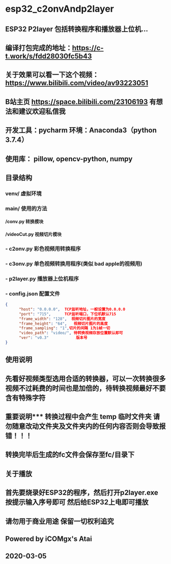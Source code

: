 # esp32_c2onvAndp2layer 
## ESP32 P2layer 包括转换程序和播放器上位机...
## 编译打包完成的地址：https://c-t.work/s/fdd28030fc5b43
## 关于效果可以看一下这个视频：https://www.bilibili.com/video/av93223051
## B站主页 https://space.bilibili.com/23106193 有想法和建议欢迎私信我
## 开发工具：pycharm 环境：Anaconda3（python 3.7.4）  
## 使用库： pillow, opencv-python, numpy  
## 目录结构
### venv/ 虚拟环境
### main/ 使用的方法
#### /conv.py 转换模块
#### /videoCut.py 视频切片模块
### - c2onv.py 彩色视频用转换程序
### - c3onv.py 单色视频转换用程序(类似 bad apple的视频用)
### - p2layer.py 播放器上位机程序
### - config.json 配置文件
```json
{
      "host": "0.0.0.0",  TCP监听地址，一般设置为0.0.0.0
      "port": "715",	  TCP监听端口，下位机默认715
      "frame_width": "128",  视频切片图片的宽度
      "frame_height": "64",   视频切片图片的高度
      "frame_sampling": "1",切片的间隔 1为1帧一切
      "video_path": "video/", 待转换视频存放位置默认即可
      "ver": "v0.3"	           版本号
}
```
## 使用说明
## 先看好视频类型选用合适的转换器，可以一次转换很多视频不过耗费的时间也是加倍的，待转换视频最好不要含有特殊字符
## 重要说明*** 转换过程中会产生 temp 临时文件夹 请勿随意改动文件夹及文件夹内的任何内容否则会导致报错！！！
## 转换完毕后生成的fc文件会保存至fc/目录下
##  
## 关于播放
## 首先要烧录好ESP32的程序，然后打开p2layer.exe 按提示输入序号即可 然后给ESP32上电即可播放
##  
## 请勿用于商业用途 保留一切权利追究
## Powered by iCOMgx's Atai
## 2020-03-05
